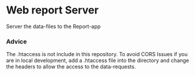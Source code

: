 # Web report Server

Server the data-files to the Report-app

### Advice
The .htaccess is not include in this repository.
To avoid CORS Issues if you are in local development,
add a .htaccess file into the directory and change the headers to allow the access to the data-requests.
